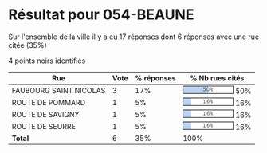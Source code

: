 # Résultat pour 054-BEAUNE

Sur l'ensemble de la ville il y a eu 17 réponses dont 6 réponses avec une rue citée (35%)

4 points noirs identifiés

| Rue | Vote | % réponses | % Nb rues cités|
|-----|------|------------|----------------|
| FAUBOURG SAINT NICOLAS | 3 | 17% | <img src="../../img/bar_50.gif" />&nbsp;50%|
| ROUTE DE POMMARD | 1 | 5% | <img src="../../img/bar_16.gif" />&nbsp;16%|
| ROUTE DE SAVIGNY | 1 | 5% | <img src="../../img/bar_16.gif" />&nbsp;16%|
| ROUTE DE SEURRE | 1 | 5% | <img src="../../img/bar_16.gif" />&nbsp;16%|
| **Total** | 6 | 35% | 100%|
